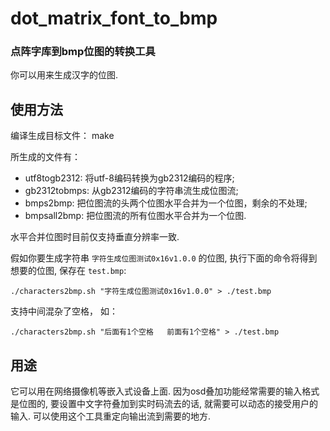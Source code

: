 # dot_matrix_font_to_bmp
### 点阵字库到bmp位图的转换工具


你可以用来生成汉字的位图.

## 使用方法

编译生成目标文件：
    make

所生成的文件有：
* utf8togb2312:	将utf-8编码转换为gb2312编码的程序;
* gb2312tobmps:	从gb2312编码的字符串流生成位图流;
* bmps2bmp:	把位图流的头两个位图水平合并为一个位图，剩余的不处理;
* bmpsall2bmp:	把位图流的所有位图水平合并为一个位图.

水平合并位图时目前仅支持垂直分辨率一致.

假如你要生成字符串 `字符生成位图测试0x16v1.0.0` 的位图, 执行下面的命令将得到想要的位图, 保存在 `test.bmp`:

    ./characters2bmp.sh "字符生成位图测试0x16v1.0.0" > ./test.bmp

支持中间混杂了空格， 如：

    ./characters2bmp.sh "后面有1个空格   前面有1个空格" > ./test.bmp


##  用途
它可以用在网络摄像机等嵌入式设备上面. 因为osd叠加功能经常需要的输入格式是位图的, 要设置中文字符叠加到实时码流去的话, 就需要可以动态的接受用户的输入. 可以使用这个工具重定向输出流到需要的地方.
